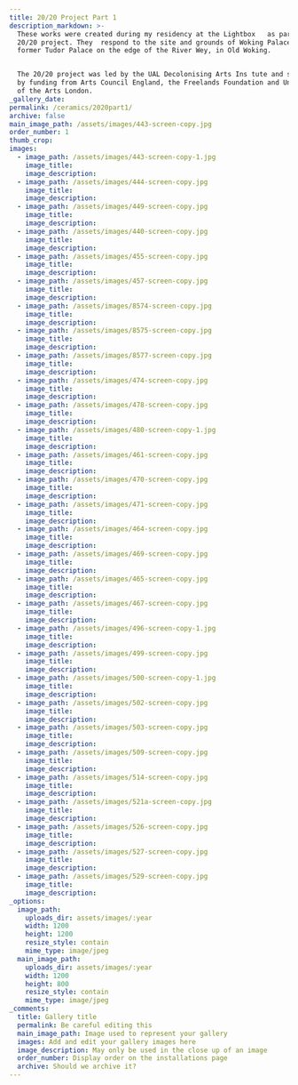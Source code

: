```yaml
---
title: 20/20 Project Part 1
description_markdown: >-
  These works were created during my residency at the Lightbox   as part of the
  20/20 project. They  respond to the site and grounds of Woking Palace, a
  former Tudor Palace on the edge of the River Wey, in Old Woking.


  The 20/20 project was led by the UAL Decolonising Arts Ins tute and supported
  by funding from Arts Council England, the Freelands Foundation and University
  of the Arts London.
_gallery_date:
permalink: /ceramics/2020part1/
archive: false
main_image_path: /assets/images/443-screen-copy.jpg
order_number: 1
thumb_crop:
images:
  - image_path: /assets/images/443-screen-copy-1.jpg
    image_title:
    image_description:
  - image_path: /assets/images/444-screen-copy.jpg
    image_title:
    image_description:
  - image_path: /assets/images/449-screen-copy.jpg
    image_title:
    image_description:
  - image_path: /assets/images/440-screen-copy.jpg
    image_title:
    image_description:
  - image_path: /assets/images/455-screen-copy.jpg
    image_title:
    image_description:
  - image_path: /assets/images/457-screen-copy.jpg
    image_title:
    image_description:
  - image_path: /assets/images/8574-screen-copy.jpg
    image_title:
    image_description:
  - image_path: /assets/images/8575-screen-copy.jpg
    image_title:
    image_description:
  - image_path: /assets/images/8577-screen-copy.jpg
    image_title:
    image_description:
  - image_path: /assets/images/474-screen-copy.jpg
    image_title:
    image_description:
  - image_path: /assets/images/478-screen-copy.jpg
    image_title:
    image_description:
  - image_path: /assets/images/480-screen-copy-1.jpg
    image_title:
    image_description:
  - image_path: /assets/images/461-screen-copy.jpg
    image_title:
    image_description:
  - image_path: /assets/images/470-screen-copy.jpg
    image_title:
    image_description:
  - image_path: /assets/images/471-screen-copy.jpg
    image_title:
    image_description:
  - image_path: /assets/images/464-screen-copy.jpg
    image_title:
    image_description:
  - image_path: /assets/images/469-screen-copy.jpg
    image_title:
    image_description:
  - image_path: /assets/images/465-screen-copy.jpg
    image_title:
    image_description:
  - image_path: /assets/images/467-screen-copy.jpg
    image_title:
    image_description:
  - image_path: /assets/images/496-screen-copy-1.jpg
    image_title:
    image_description:
  - image_path: /assets/images/499-screen-copy.jpg
    image_title:
    image_description:
  - image_path: /assets/images/500-screen-copy-1.jpg
    image_title:
    image_description:
  - image_path: /assets/images/502-screen-copy.jpg
    image_title:
    image_description:
  - image_path: /assets/images/503-screen-copy.jpg
    image_title:
    image_description:
  - image_path: /assets/images/509-screen-copy.jpg
    image_title:
    image_description:
  - image_path: /assets/images/514-screen-copy.jpg
    image_title:
    image_description:
  - image_path: /assets/images/521a-screen-copy.jpg
    image_title:
    image_description:
  - image_path: /assets/images/526-screen-copy.jpg
    image_title:
    image_description:
  - image_path: /assets/images/527-screen-copy.jpg
    image_title:
    image_description:
  - image_path: /assets/images/529-screen-copy.jpg
    image_title:
    image_description:
_options:
  image_path:
    uploads_dir: assets/images/:year
    width: 1200
    height: 1200
    resize_style: contain
    mime_type: image/jpeg
  main_image_path:
    uploads_dir: assets/images/:year
    width: 1200
    height: 800
    resize_style: contain
    mime_type: image/jpeg
_comments:
  title: Gallery title
  permalink: Be careful editing this
  main_image_path: Image used to represent your gallery
  images: Add and edit your gallery images here
  image_description: May only be used in the close up of an image
  order_number: Display order on the installations page
  archive: Should we archive it?
---
```

